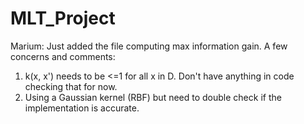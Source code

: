 # MLT_Project

Marium:
Just added the file computing max information gain. A few concerns and comments: 
1. k(x, x') needs to be <=1 for all x in D. Don't have anything in code checking that for now.
2. Using a Gaussian kernel (RBF) but need to double check if the implementation is accurate.
